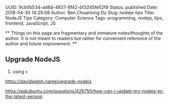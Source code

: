 UUID: 9cb0b534-ad6d-4837-8f42-bf3245fe52f9
Status: published
Date: 2018-04-30 14:29:08
Author: Ben Chuanlong Du
Slug: nodejs-tips
Title: NodeJS Tips
Category: Computer Science
Tags: programming, nodejs, tips, frontend, JavaScript, JS

**
Things on this page are
fragmentary and immature notes/thoughts of the author.
It is not meant to readers
but rather for convenient reference of the author and future improvement.
**

## Upgrade NodeJS

1. using `n`

https://davidwalsh.name/upgrade-nodejs

https://askubuntu.com/questions/426750/how-can-i-update-my-nodejs-to-the-latest-version
